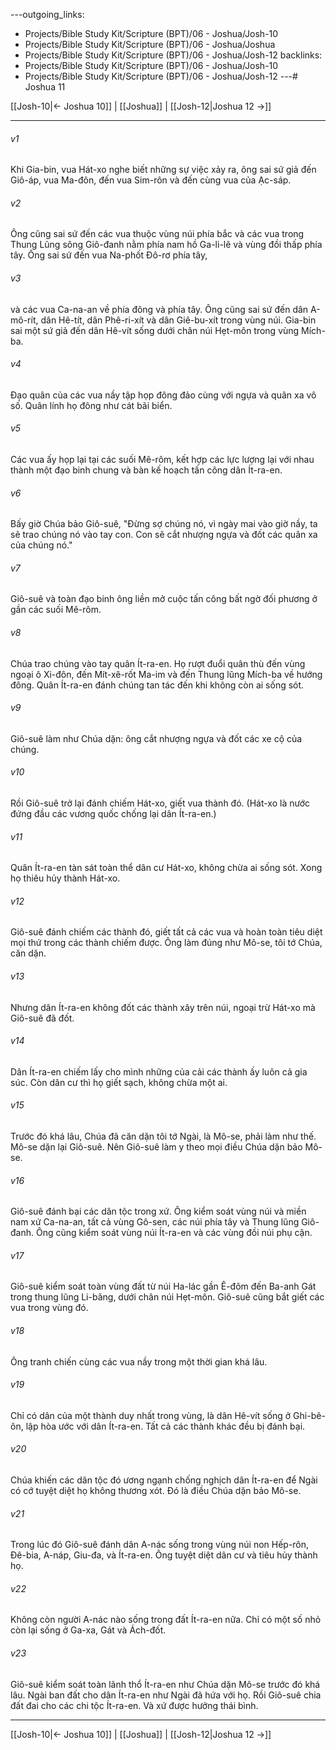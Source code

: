 ---outgoing_links:
  - Projects/Bible Study Kit/Scripture (BPT)/06 - Joshua/Josh-10
  - Projects/Bible Study Kit/Scripture (BPT)/06 - Joshua/Joshua
  - Projects/Bible Study Kit/Scripture (BPT)/06 - Joshua/Josh-12
backlinks:
  - Projects/Bible Study Kit/Scripture (BPT)/06 - Joshua/Josh-10
  - Projects/Bible Study Kit/Scripture (BPT)/06 - Joshua/Josh-12
---# Joshua 11

[[Josh-10|← Joshua 10]] | [[Joshua]] | [[Josh-12|Joshua 12 →]]
***



###### v1 
Khi Gia-bin, vua Hát-xo nghe biết những sự việc xảy ra, ông sai sứ giả đến Giô-áp, vua Ma-đôn, đến vua Sim-rôn và đến cùng vua của Ạc-sáp. 

###### v2 
Ông cũng sai sứ đến các vua thuộc vùng núi phía bắc và các vua trong Thung Lũng sông Giô-đanh nằm phía nam hồ Ga-li-lê và vùng đồi thấp phía tây. Ông sai sứ đến vua Na-phốt Đô-rơ phía tây, 

###### v3 
và các vua Ca-na-an về phía đông và phía tây. Ông cũng sai sứ đến dân A-mô-rít, dân Hê-tít, dân Phê-ri-xít và dân Giê-bu-xít trong vùng núi. Gia-bin sai một sứ giả đến dân Hê-vít sống dưới chân núi Hẹt-môn trong vùng Mích-ba. 

###### v4 
Đạo quân của các vua nầy tập họp đông đảo cùng với ngựa và quân xa vô số. Quân lính họ đông như cát bãi biển. 

###### v5 
Các vua ấy họp lại tại các suối Mê-rôm, kết hợp các lực lượng lại với nhau thành một đạo binh chung và bàn kế hoạch tấn công dân Ít-ra-en. 

###### v6 
Bấy giờ Chúa bảo Giô-suê, "Đừng sợ chúng nó, vì ngày mai vào giờ nầy, ta sẽ trao chúng nó vào tay con. Con sẽ cắt nhượng ngựa và đốt các quân xa của chúng nó." 

###### v7 
Giô-suê và toàn đạo binh ông liền mở cuộc tấn công bất ngờ đối phương ở gần các suối Mê-rôm. 

###### v8 
Chúa trao chúng vào tay quân Ít-ra-en. Họ rượt đuổi quân thù đến vùng ngoại ô Xi-đôn, đến Mít-xê-rốt Ma-im và đến Thung lũng Mích-ba về hướng đông. Quân Ít-ra-en đánh chúng tan tác đến khi không còn ai sống sót. 

###### v9 
Giô-suê làm như Chúa dặn: ông cắt nhượng ngựa và đốt các xe cộ của chúng. 

###### v10 
Rồi Giô-suê trở lại đánh chiếm Hát-xo, giết vua thành đó. (Hát-xo là nước đứng đầu các vương quốc chống lại dân Ít-ra-en.) 

###### v11 
Quân Ít-ra-en tàn sát toàn thể dân cư Hát-xo, không chừa ai sống sót. Xong họ thiêu hủy thành Hát-xo. 

###### v12 
Giô-suê đánh chiếm các thành đó, giết tất cả các vua và hoàn toàn tiêu diệt mọi thứ trong các thành chiếm được. Ông làm đúng như Mô-se, tôi tớ Chúa, căn dặn. 

###### v13 
Nhưng dân Ít-ra-en không đốt các thành xây trên núi, ngoại trừ Hát-xo mà Giô-suê đã đốt. 

###### v14 
Dân Ít-ra-en chiếm lấy cho mình những của cải các thành ấy luôn cả gia súc. Còn dân cư thì họ giết sạch, không chừa một ai. 

###### v15 
Trước đó khá lâu, Chúa đã căn dặn tôi tớ Ngài, là Mô-se, phải làm như thế. Mô-se dặn lại Giô-suê. Nên Giô-suê làm y theo mọi điều Chúa dặn bảo Mô-se. 

###### v16 
Giô-suê đánh bại các dân tộc trong xứ. Ông kiểm soát vùng núi và miền nam xứ Ca-na-an, tất cả vùng Gô-sen, các núi phía tây và Thung lũng Giô-đanh. Ông cũng kiểm soát vùng núi Ít-ra-en và các vùng đồi núi phụ cận. 

###### v17 
Giô-suê kiểm soát toàn vùng đất từ núi Ha-lác gần Ê-đôm đến Ba-anh Gát trong thung lũng Li-băng, dưới chân núi Hẹt-môn. Giô-suê cũng bắt giết các vua trong vùng đó. 

###### v18 
Ông tranh chiến cùng các vua nầy trong một thời gian khá lâu. 

###### v19 
Chỉ có dân của một thành duy nhất trong vùng, là dân Hê-vít sống ở Ghi-bê-ôn, lập hòa ước với dân Ít-ra-en. Tất cả các thành khác đều bị đánh bại. 

###### v20 
Chúa khiến các dân tộc đó ương ngạnh chống nghịch dân Ít-ra-en để Ngài có cớ tuyệt diệt họ không thương xót. Đó là điều Chúa dặn bảo Mô-se. 

###### v21 
Trong lúc đó Giô-suê đánh dân A-nác sống trong vùng núi non Hếp-rôn, Đê-bia, A-náp, Giu-đa, và Ít-ra-en. Ông tuyệt diệt dân cư và tiêu hủy thành họ. 

###### v22 
Không còn người A-nác nào sống trong đất Ít-ra-en nữa. Chỉ có một số nhỏ còn lại sống ở Ga-xa, Gát và Ách-đốt. 

###### v23 
Giô-suê kiểm soát toàn lãnh thổ Ít-ra-en như Chúa dặn Mô-se trước đó khá lâu. Ngài ban đất cho dân Ít-ra-en như Ngài đã hứa với họ. Rồi Giô-suê chia đất đai cho các chi tộc Ít-ra-en. Và xứ được hưởng thái bình.

***
[[Josh-10|← Joshua 10]] | [[Joshua]] | [[Josh-12|Joshua 12 →]]
